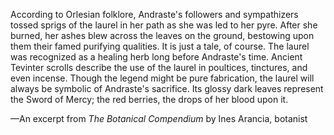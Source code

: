 According to Orlesian folklore, Andraste's followers and sympathizers tossed sprigs of the laurel in her path as she was led to her pyre. After she burned, her ashes blew across the leaves on the ground, bestowing upon them their famed purifying qualities. It is just a tale, of course. The laurel was recognized as a healing herb long before Andraste's time. Ancient Tevinter scrolls describe the use of the laurel in poultices, tinctures, and even incense. Though the legend might be pure fabrication, the laurel will always be symbolic of Andraste's sacrifice. Its glossy dark leaves represent the Sword of Mercy; the red berries, the drops of her blood upon it.

—An excerpt from <i> The Botanical Compendium </i> by Ines Arancia, botanist
